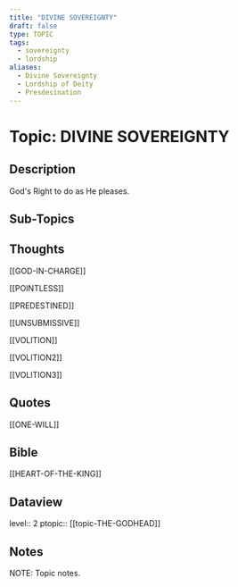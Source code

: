 ```yaml
---
title: "DIVINE SOVEREIGNTY"
draft: false
type: TOPIC
tags:
  - sovereignty
  - lordship
aliases:
  - Divine Sovereignty
  - Lordship of Deity
  - Presdesination
---
```

# Topic: DIVINE SOVEREIGNTY
## Description
God's Right to do as He pleases.

## Sub-Topics


## Thoughts
[[GOD-IN-CHARGE]]

[[POINTLESS]]

[[PREDESTINED]]

[[UNSUBMISSIVE]]

[[VOLITION]]

[[VOLITION2]]

[[VOLITION3]]

## Quotes
[[ONE-WILL]]

## Bible
[[HEART-OF-THE-KING]]

## Dataview
level:: 2
ptopic:: [[topic-THE-GODHEAD]]

## Notes
NOTE: Topic notes.